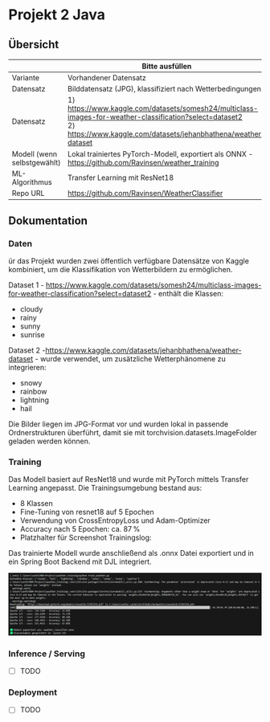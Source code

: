﻿# Projekt 2 Java

## Übersicht

| | Bitte ausfüllen |
| -------- | ------- |
| Variante | Vorhandener Datensatz |
| Datensatz | Bilddatensatz (JPG), klassifiziert nach Wetterbedingungen |
| Datensatz | 1) https://www.kaggle.com/datasets/somesh24/multiclass-images-for-weather-classification?select=dataset2<br>2) https://www.kaggle.com/datasets/jehanbhathena/weather-dataset |
| Modell (wenn selbstgewählt) | Lokal trainiertes PyTorch-Modell, exportiert als ONNX - https://github.com/Ravinsen/weather_training |
| ML-Algorithmus | Transfer Learning mit ResNet18 |
| Repo URL | https://github.com/Ravinsen/WeatherClassifier |



## Dokumentation

### Daten
ür das Projekt wurden zwei öffentlich verfügbare Datensätze von Kaggle kombiniert, um die Klassifikation von Wetterbildern zu ermöglichen.

Dataset 1 - https://www.kaggle.com/datasets/somesh24/multiclass-images-for-weather-classification?select=dataset2 - enthält die Klassen:

- cloudy
- rainy
- sunny
- sunrise

Dataset 2 -https://www.kaggle.com/datasets/jehanbhathena/weather-dataset - wurde verwendet, um zusätzliche Wetterphänomene zu integrieren:

- snowy
- rainbow
- lightning
- hail

Die Bilder liegen im JPG-Format vor und wurden lokal in passende Ordnerstrukturen überführt, damit sie mit torchvision.datasets.ImageFolder geladen werden können.

### Training

Das Modell basiert auf ResNet18 und wurde mit PyTorch mittels Transfer Learning angepasst.
Die Trainingsumgebung bestand aus:

- 8 Klassen
- Fine-Tuning von resnet18 auf 5 Epochen
- Verwendung von CrossEntropyLoss und Adam-Optimizer
- Accuracy nach 5 Epochen: ca. 87 %
- Platzhalter für Screenshot Trainingslog:

Das trainierte Modell wurde anschließend als .onnx Datei exportiert und in ein Spring Boot Backend mit DJL integriert.

<img src="images/Modeltraining.png" alt="Modeltraining.png" style="max-width: 100%; height: auto;">

### Inference / Serving

* [ ] TODO

### Deployment

* [ ] TODO
